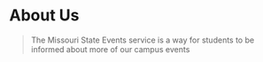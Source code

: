 # About Us

> The Missouri State Events service is a way for students
> to be informed about more of our campus events